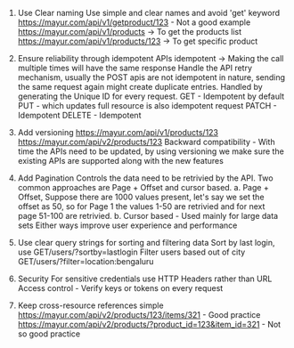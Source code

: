 1. Use Clear naming
   Use simple and clear names and avoid 'get' keyword
   https://mayur.com/api/v1/getproduct/123 - Not a good example
   https://mayur.com/api/v1/products -> To get the products list
   https://mayur.com/api/v1/products/123 -> To get specific product

2. Ensure reliability through idempotent APIs
   idempotent -> Making the call multiple times will have the same response
   Handle the API retry mechanism, usually the POST apis are not idempotent in nature, sending the same request again might create duplicate entries. Handled by generating the Unique ID for      every request.
   GET - Idempotent by default
   PUT - which updates full resource is also idempotent request
   PATCH - Idempotent
   DELETE - Idempotent

3. Add versioning
   https://mayur.com/api/v1/products/123
   https://mayur.com/api/v2/products/123
   Backward compatibility - With time the APIs need to be updated, by using versioning we make sure the existing APIs are supported along with the new features

4. Add Pagination
   Controls the data need to be retrivied by the API. Two common approaches are Page + Offset and cursor based.
   a. Page + Offset, Suppose there are 1000 values present, let's say we set the offset as 50, so for Page 1 the values 1-50 are retrivied and for next page 51-100 are retrivied.
   b. Cursor based - Used mainly for large data sets
   Either ways improve user experience and performance

5. Use clear query strings for sorting and filtering data
   Sort by last login, use GET/users/?sortby=lastlogin
   Filter users based out of city GET/users/?filter=location:bengaluru

6. Security
   For sensitive credentials use HTTP Headers rather than URL
   Access control - Verify keys or tokens on every request

7. Keep cross-resource references simple
   https://mayur.com/api/v2/products/123/items/321 - Good practice
   https://mayur.com/api/v2/products/?product_id=123&item_id=321 - Not so good practice
   
   
   
